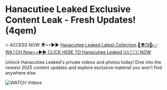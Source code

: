# Hanacutiee Leaked Exclusive Content Leak - Fresh Updates! (4qem)

🔥 ACCESS NOW 🌍==►► <a href="https://tinyurl.com/3fjeunct" rel="nofollow">Hanacutiee Leaked Latest Collection</a></h3>
[🔴🌍📺📱👉WA𝚃CH Now==►► CLICK HERE TO Hanacutiee Leaked 𝚆𝙰𝚃𝙲𝙷 NOW](https://tinyurl.com/3fjeunct)

Unlock Hanacutiee Leaked's private videos and photos today! Dive into the newest 2025 content updates and explore exclusive material you won’t find anywhere else.


<a href="https://tinyurl.com/3fjeunct" rel="nofollow" data-target="animated-image.originalLink"><img src="https://camo.githubusercontent.com/8a4f000d20f83aca3bf7ec5f350d767afa0574a8a352519fd8cfa583a6f93a33/68747470733a2f2f692e696d6775722e636f6d2f644a486b345a712e676966" alt="WATCH Videos" data-canonical-src="https://i.imgur.com/dJHk4Zq.gif" style="max-width: 100%; display: inline-block;" data-target="animated-image.originalImage"></a>

